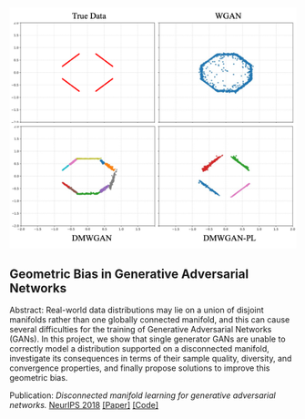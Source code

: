 ![Geometric Bias in Generative Adversarial Networks](../images/geometric_bias_gans.png)

## Geometric Bias in Generative Adversarial Networks

Abstract: Real-world data distributions may lie on a union of disjoint manifolds rather than one globally connected manifold, and this can cause several difficulties for the training of Generative Adversarial Networks (GANs). In this project, we show that single generator GANs are unable to correctly model a distribution supported on a disconnected manifold, investigate its consequences in terms of their sample quality, diversity, and convergence properties, and finally propose solutions to improve this geometric bias.

Publication: <i>Disconnected manifold learning for generative adversarial networks.</i> <a target="_blank" rel="noopener noreferrer" href="https://papers.nips.cc/paper_files/paper/2018/hash/2b346a0aa375a07f5a90a344a61416c4-Abstract.html">NeurIPS 2018</a> <a target="_blank" rel="noopener noreferrer" href="https://arxiv.org/pdf/1806.00880.pdf">[Paper]</a> <a target="_blank" rel="noopener noreferrer" href="https://github.com/mahyarkoy/dmgan_release">[Code]</a>
